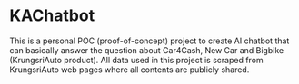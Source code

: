 # KAChatbot
This is a personal POC (proof-of-concept) project to create AI chatbot that can basically answer the question about Car4Cash, New Car and Bigbike (KrungsriAuto product). All data used in this project is scraped from KrungsriAuto web pages where all contents are publicly shared.
